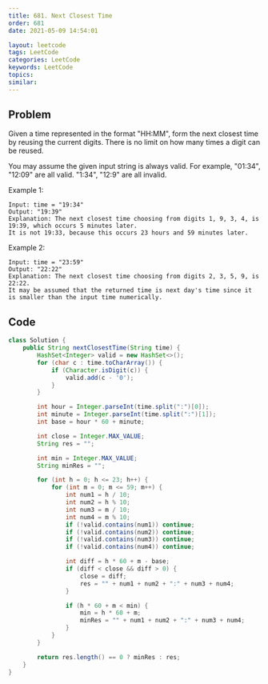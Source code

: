 ```yaml
---
title: 681. Next Closest Time
order: 681
date: 2021-05-09 14:54:01

layout: leetcode
tags: LeetCode
categories: LeetCode
keywords: LeetCode
topics:
similar:
---
```


## Problem

Given a time represented in the format "HH:MM", form the next closest time by reusing the current digits. There is no limit on how many times a digit can be reused.

You may assume the given input string is always valid. For example, "01:34", "12:09" are all valid. "1:34", "12:9" are all invalid.



Example 1:
```
Input: time = "19:34"
Output: "19:39"
Explanation: The next closest time choosing from digits 1, 9, 3, 4, is 19:39, which occurs 5 minutes later.
It is not 19:33, because this occurs 23 hours and 59 minutes later.
```
Example 2:
```
Input: time = "23:59"
Output: "22:22"
Explanation: The next closest time choosing from digits 2, 3, 5, 9, is 22:22.
It may be assumed that the returned time is next day's time since it is smaller than the input time numerically.
```
## Code

```java
class Solution {
    public String nextClosestTime(String time) {
        HashSet<Integer> valid = new HashSet<>();
        for (char c : time.toCharArray()) {
            if (Character.isDigit(c)) {
                valid.add(c - '0');
            }
        }

        int hour = Integer.parseInt(time.split(":")[0]);
        int minute = Integer.parseInt(time.split(":")[1]);
        int base = hour * 60 + minute;

        int close = Integer.MAX_VALUE;
        String res = "";

        int min = Integer.MAX_VALUE;
        String minRes = "";

        for (int h = 0; h <= 23; h++) {
            for (int m = 0; m <= 59; m++) {
                int num1 = h / 10;
                int num2 = h % 10;
                int num3 = m / 10;
                int num4 = m % 10;
                if (!valid.contains(num1)) continue;
                if (!valid.contains(num2)) continue;
                if (!valid.contains(num3)) continue;
                if (!valid.contains(num4)) continue;

                int diff = h * 60 + m - base;
                if (diff < close && diff > 0) {
                    close = diff;
                    res = "" + num1 + num2 + ":" + num3 + num4;
                }

                if (h * 60 + m < min) {
                    min = h * 60 + m;
                    minRes = "" + num1 + num2 + ":" + num3 + num4;
                }
            }
        }

        return res.length() == 0 ? minRes : res;
    }
}
```
